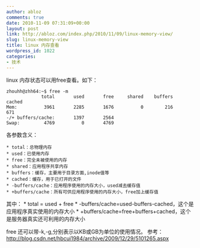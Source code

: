 ```yaml
---
author: abloz
comments: true
date: 2010-11-09 07:31:09+00:00
layout: post
link: http://abloz.com/index.php/2010/11/09/linux-memory-view/
slug: linux-memory-view
title: linux 内存查看
wordpress_id: 1022
categories:
- 技术
---
```


linux 内存状态可以用free查看。如下：

    
    
    zhouhh@zhh64:~$ free -m
                 total       used       free     shared    buffers     cached
    Mem:          3961       2285       1676          0        216        671
    -/+ buffers/cache:       1397       2564
    Swap:         4769          0       4769
    
    


各参数含义：

    * total：总物理内存
    * used：已使用内存
    * free：完全未被使用的内存
    * shared：应用程序共享内存
    * buffers：缓存，主要用于目录方面,inode值等
    * cached：缓存，用于已打开的文件
    * -buffers/cache：应用程序使用的内存大小，used减去缓存值
    * +buffers/cache：所有可供应用程序使用的内存大小，free加上缓存值

其中：
    * total = used + free
    * -buffers/cache=used-buffers-cached，这个是应用程序真实使用的内存大小
    * +buffers/cache=free+buffers+cached，这个是服务器真实还可利用的内存大小

free 还可以带-k,-g,分别表示以KB或GB为单位的使用情况。
参考：
http://blog.csdn.net/hbcui1984/archive/2009/12/29/5101265.aspx
